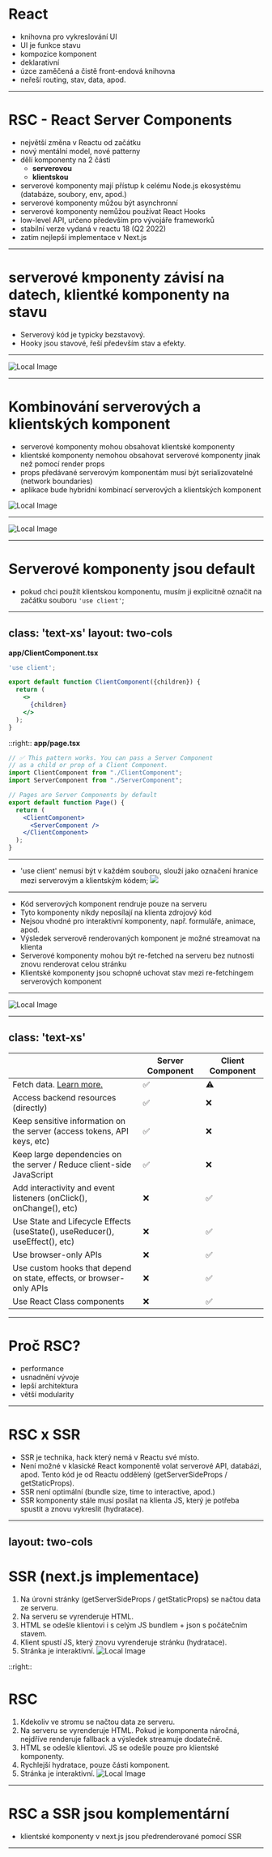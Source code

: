 # React

- knihovna pro vykreslování UI
- UI je funkce stavu
- kompozice komponent
- deklarativní
- úzce zaměčená a čistě front-endová knihovna
- neřeší routing, stav, data, apod.

---

# RSC - React Server Components

- největší změna v Reactu od začátku
- nový mentální model, nové patterny
- dělí komponenty na 2 části
  - **serverovou**
  - **klientskou**
- serverové komponenty mají přístup k celému Node.js ekosystému (databáze, soubory, env, apod.)
- serverové komponenty můžou být asynchronní
- serverové komponenty nemůžou používat React Hooks
- low-level API, určeno především pro vývojáře frameworků
- stabilní verze vydaná v reactu 18 (Q2 2022)
- zatím nejlepší implementace v Next.js

---

# serverové kmponenty závisí na datech, klientké komponenty na stavu

- Serverový kód je typicky bezstavový.
- Hooky jsou stavové, řeší především stav a efekty.

---

![Local Image](/images/thinking-in-server-components.webp)

---

# Kombinování serverových a klientských komponent

- serverové komponenty mohou obsahovat klientské komponenty
- klientské komponenty nemohou obsahovat serverové komponenty jinak než pomocí render props
- props předávané serverovým komponentám musí být serializovatelné (network boundaries)
- aplikace bude hybridní kombinací serverových a klientských komponent

![Local Image](/images/rsc-server-client-render-props.png)

---

![Local Image](/images/component-tree.webp)

---

# Serverové komponenty jsou default

- pokud chci použít klientskou komponentu, musím ji explicitně označit na začátku souboru `'use client'`;

---
class: 'text-xs'
layout: two-cols
---

**app/ClientComponent.tsx**

```jsx
'use client';

export default function ClientComponent({children}) {
  return (
    <>
      {children}
    </>
  );
}
```

::right::
**app/page.tsx**

```jsx
// ✅ This pattern works. You can pass a Server Component
// as a child or prop of a Client Component.
import ClientComponent from "./ClientComponent";
import ServerComponent from "./ServerComponent";

// Pages are Server Components by default
export default function Page() {
  return (
    <ClientComponent>
      <ServerComponent />
    </ClientComponent>
  );
}

```

---

- 'use client' nemusí být v každém souboru, slouží jako označení hranice mezi serverovým a klientským kódem;
    <img src="/images/use-client-directive.webp" class="w-110 h-110 rounded shadow" />

---

- Kód serverových komponent rendruje pouze na serveru
- Tyto komponenty nikdy neposílají na klienta zdrojový kód
- Nejsou vhodné pro interaktivní komponenty, např. formuláře, animace, apod.
- Výsledek serverově renderovaných komponent je možné streamovat na klienta
- Serverové komponenty mohou být re-fetched na serveru bez nutnosti znovu renderovat celou stránku
- Klientské komponenty jsou schopné uchovat stav mezi re-fetchingem serverových komponent

---

![Local Image](/images/rsc-render-flow.png)

<!--
-   Modře označené komponenty jsou serverové,
-   zeleně označené komponenty jsou klientské.
-->

---
class: 'text-xs'
---

| | Server Component | Client Component |
| ---------------------------------------------------------------------------- | ---------------- | ---------------- |
| Fetch data. [Learn more.](#) | ✅ | ⚠️ |
| Access backend resources (directly) | ✅ | ❌ |
| Keep sensitive information on the server (access tokens, API keys, etc) | ✅ | ❌ |
| Keep large dependencies on the server / Reduce client-side JavaScript | ✅ | ❌ |
| Add interactivity and event listeners (onClick(), onChange(), etc) | ❌ | ✅ |
| Use State and Lifecycle Effects (useState(), useReducer(), useEffect(), etc) | ❌ | ✅ |
| Use browser-only APIs | ❌ | ✅ |
| Use custom hooks that depend on state, effects, or browser-only APIs | ❌ | ✅ |
| Use React Class components | ❌ | ✅ |

---

# Proč RSC?

- performance
- usnadnění vývoje
- lepší architektura
- větší modularity

---

# RSC x SSR

- SSR je technika, hack který nemá v Reactu své místo.
- Není možné v klasické React komponentě volat serverové API, databázi, apod. Tento kód je od Reactu oddělený (getServerSideProps / getStaticProps).
- SSR není optimální (bundle size, time to interactive, apod.)
- SSR komponenty stále musí posílat na klienta JS, který je potřeba spustit a znovu vykreslit (hydratace).

---
layout: two-cols
---

# SSR (next.js implementace)

1) Na úrovni stránky (getServerSideProps / getStaticProps) se načtou data ze serveru.
2) Na serveru se vyrenderuje HTML.
3) HTML se odešle klientovi i s celým JS bundlem + json s počátečním stavem.
4) Klient spustí JS, který znovu vyrenderuje stránku (hydratace).
5) Stránka je interaktivní.
![Local Image](/images/ssr-chart.png)

::right::

# RSC

1) Kdekoliv ve stromu se načtou data ze serveru.
2) Na serveru se vyrenderuje HTML. Pokud je komponenta náročná, nejdříve renderuje fallback a výsledek streamuje dodatečně.
3) HTML se odešle klientovi. JS se odešle pouze pro klientské komponenty.
4) Rychlejší hydratace, pouze části komponent.
5) Stránka je interaktivní.
![Local Image](/images/rsc-chart.png)

---

# RSC a SSR jsou komplementární

- klientské komponenty v next.js jsou předrenderované pomocí SSR

---
